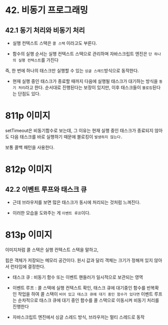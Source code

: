 # 42. 비동기 프로그래밍

## 42.1 동기 처리와 비동기 처리

- 실행 컨텍스트 스택은 `콜 스택` 이라고도 부른다.

- 함수의 실행 순서는 실행 컨텍스트 스택으로 관리하며 자바스크립트 엔진은 `단 하나의 실행 컨텍스트`를 가진다

즉, 한 번에 하나의 태스크만 실행할 수 있는 `싱글 스레드`방식으로 동작한다.

- 현재 실행 중인 태스크가 종료할 때까지 다음에 실행될 태스크가 대기하는 방식을 `동기 처리`라고 한다. 순서대로 진행된다는 보장이 있지만, 이후 태스크들이 `블로킹`된다는 단점도 있다.

# 811p 이미지

setTimeout은 비동기함수로 보는데, 그 이유는 현재 실행 중인 태스크가 종료되지 않아도 다음 태스크를 바로 실행하기 때문에 블로킹이 `발생하지 않는다.`

보통 콜백 패턴을 사용한다.

# 812p 이미지

## 42.2 이벤트 루프와 태스크 큐

- 근데 브라우저를 보면 많은 태스크가 동시에 처리되는 것처럼 느껴진다.

- 이러한 모습을 도와주는 게 `이벤트 루프`이다.

# 813p 이미지

이미지처럼 콜 스택은 실행 컨텍스트 스택을 말하고,

힙은 객체가 저장되는 메모리 공간이다. 원시 값과 달리 객체는 크기가 정해져 있지 않아서 런타임에 결정한다.

- 태스크 큐 : 비동기 함수 또는 이벤트 핸들러가 일시적으로 보관되는 영역

- 이벤트 루프 : 콜 스택에 실행 컨텍스트 확인, 태스크 큐에 대기중인 함수를 반복확인 작업을 하여 콜 스택이 `비어 있고 태스크 큐에 대기 중인 함수가 있다면` 이벤트 루프는 순차적으로 태스크 큐에 대기 중인 함수를 콜 스택으로 이동시켜 비동기 처리를 진행한다

- 자바스크립트 엔진에서 싱글 스레드 방식, 브라우저는 멀티 스레드로 동작

